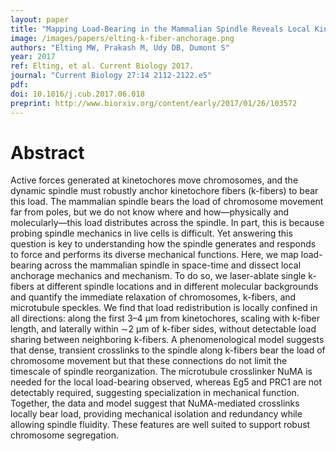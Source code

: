 ```yaml
---
layout: paper
title: "Mapping Load-Bearing in the Mammalian Spindle Reveals Local Kinetochore Fiber Anchorage that Provides Mechanical Isolation and Redundancy"
image: /images/papers/elting-k-fiber-anchorage.png
authors: "Elting MW, Prakash M, Udy DB, Dumont S"
year: 2017
ref: Elting, et al. Current Biology 2017. 
journal: "Current Biology 27:14 2112-2122.e5"
pdf: 
doi: 10.1016/j.cub.2017.06.018 
preprint: http://www.biorxiv.org/content/early/2017/01/26/103572
---
```


# Abstract

Active forces generated at kinetochores move chromosomes, and the dynamic spindle must robustly anchor kinetochore fibers (k-fibers) to bear this load. The mammalian spindle bears the load of chromosome movement far from poles, but we do not know where and how—physically and molecularly—this load distributes across the spindle. In part, this is because probing spindle mechanics in live cells is difficult. Yet answering this question is key to understanding how the spindle generates and responds to force and performs its diverse mechanical functions. Here, we map load-bearing across the mammalian spindle in space-time and dissect local anchorage mechanics and mechanism. To do so, we laser-ablate single k-fibers at different spindle locations and in different molecular backgrounds and quantify the immediate relaxation of chromosomes, k-fibers, and microtubule speckles. We find that load redistribution is locally confined in all directions: along the first 3–4 μm from kinetochores, scaling with k-fiber length, and laterally within ∼2 μm of k-fiber sides, without detectable load sharing between neighboring k-fibers. A phenomenological model suggests that dense, transient crosslinks to the spindle along k-fibers bear the load of chromosome movement but that these connections do not limit the timescale of spindle reorganization. The microtubule crosslinker NuMA is needed for the local load-bearing observed, whereas Eg5 and PRC1 are not detectably required, suggesting specialization in mechanical function. Together, the data and model suggest that NuMA-mediated crosslinks locally bear load, providing mechanical isolation and redundancy while allowing spindle fluidity. These features are well suited to support robust chromosome segregation.